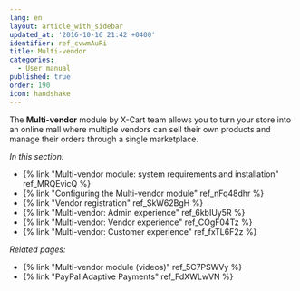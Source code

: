 ```yaml
---
lang: en
layout: article_with_sidebar
updated_at: '2016-10-16 21:42 +0400'
identifier: ref_cvwmAuRi
title: Multi-vendor
categories:
  - User manual
published: true
order: 190
icon: handshake
---
```



The **Multi-vendor** module by X-Cart team allows you to turn your store into an online mall where multiple vendors can sell their own products and manage their orders through a single marketplace.

_In this section:_

*   {% link "Multi-vendor module: system requirements and installation" ref_MRQEvicQ %}
*   {% link "Configuring the Multi-vendor module" ref_nFq48dhr %}
*   {% link "Vendor registration" ref_SkW62BgH %}
*   {% link "Multi-vendor: Admin experience" ref_6kbIUy5R %}
*   {% link "Multi-vendor: Vendor experience" ref_COgF04Tz %}
*   {% link "Multi-vendor: Customer experience" ref_fxTL6F2z %}

_Related pages:_

*   {% link "Multi-vendor module (videos)" ref_5C7PSWVy %}
*   {% link "PayPal Adaptive Payments" ref_FdXWLwVN %}
